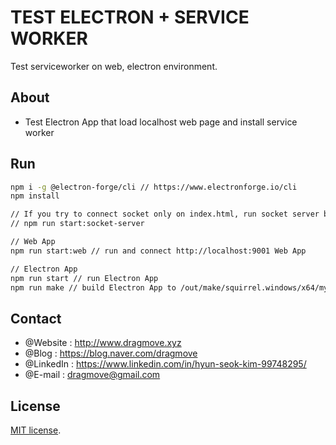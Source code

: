 # TEST ELECTRON + SERVICE WORKER
Test serviceworker on web, electron environment.

## About
* Test Electron App that load localhost web page and install service worker


## Run

```sh
npm i -g @electron-forge/cli // https://www.electronforge.io/cli
npm install

// If you try to connect socket only on index.html, run socket server by nodemon
// npm run start:socket-server

// Web App
npm run start:web // run and connect http://localhost:9001 Web App

// Electron App
npm run start // run Electron App
npm run make // build Electron App to /out/make/squirrel.windows/x64/my-app-0.0.1 Setup.exe file. install this file on windows env.
```


## Contact
* @Website : http://www.dragmove.xyz
* @Blog : https://blog.naver.com/dragmove
* @LinkedIn : https://www.linkedin.com/in/hyun-seok-kim-99748295/
* @E-mail : dragmove@gmail.com


## License
[MIT license](http://danro.mit-license.org/).